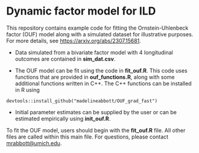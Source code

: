 # Dynamic factor model for ILD

This repository contains example code for fitting the Ornstein-Uhlenbeck factor (OUF) model along with a simulated dataset for illustrative purposes. For more details, see https://arxiv.org/abs/2307.15681.

* Data simulated from a bivariate factor model with 4 longitudinal outcomes are contained in **sim_dat.csv**.

* The OUF model can be fit using the code in **fit_ouf.R**.  This code uses functions that are provided in **ouf_functions.R**, along with some additional functions written in C++.  The C++ functions can be installed in R using 
```
devtools::install_github("madelineabbott/OUF_grad_fast")
```
* Initial parameter estimates can be supplied by the user or can be estimated empirically using **init_ouf.R**.

To fit the OUF model, users should begin with the **fit_ouf.R** file.  All other files are called within this main file.  For questions, please contact mrabbott@umich.edu.
